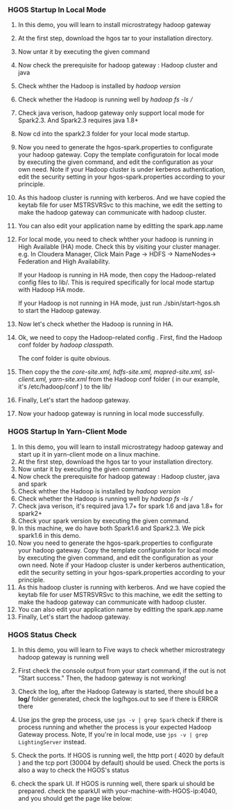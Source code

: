 ### HGOS Startup In Local Mode

1. In this demo, you will learn to install microstrategy hadoop gateway 

2. At the first step, download the hgos tar to your installation directory.

3. Now untar it by executing the given command

4. Now check the prerequisite for hadoop gateway : Hadoop cluster and java

5. Check whther the Hadoop is installed by *hadoop version*

6. Check whether the Hadoop is running well by *hadoop fs -ls /*

7. Check java verison, hadoop gateway only support local mode for Spark2.3. And Spark2.3 requires java 1.8+

8. Now cd into the spark2.3 folder for your local mode startup.

9. Now you need to generate the hgos-spark.properties to configurate your hadoop gateway. Copy the template configuratoin for local mode by executing the given command, and edit the configuration as your own need. Note if your Hadoop cluster is under kerberos authentication, edit the security setting in your hgos-spark.properties according to your principle.

10. As this hadoop cluster is running with kerberos.  And we have copied the keytab file for user MSTRSVRSvc  to this machine, we edit the setting to make the hadoop gateway can communicate with hadoop cluster. 

11. You can also edit your application name by editting the spark.app.name

12. For local mode, you need to check whther your hadoop is running in High Available (HA) mode. Check this by visiting your cluster manager. e.g.  In Cloudera Manager, Click Main Page → HDFS  → NameNodes→  Federation and High Availability.

    If your Hadoop is running in HA mode,  then copy the Hadoop-related config files to lib/. This is required specifically for local mode startup with Hadoop HA mode.

    If your Hadoop is not running in HA mode, just run ./sbin/start-hgos.sh to start the Hadoop gateway.

13. Now  let's check whether the Hadoop is running in HA.

14. Ok, we need to copy the Hadoop-related config . First, find the Hadoop conf folder by *hadoop classpath*.

    The conf folder is quite obvious. 

14. Then copy the the *core-site.xml, hdfs-site.xml, mapred-site.xml, ssl-client.xml, yarn-site.xml* from the Hadoop conf folder ( in our example, it's /etc/hadoop/conf ) to the lib/
15. Finally, Let's start the hadoop gateway.
16. Now your hadoop gateway is running in local mode successfully.



### HGOS Startup In Yarn-Client Mode

1. In this demo, you will learn to install microstrategy hadoop gateway and start up it in yarn-client mode on a linux machine. 
2. At the first step, download the hgos tar to your installation directory.
3. Now untar it by executing the given command
4. Now check the prerequisite for hadoop gateway : Hadoop cluster, java and spark
5. Check whther the Hadoop is installed by *hadoop version*
6. Check whether the Hadoop is running well by *hadoop fs -ls /*
7. Check java verison, it's required java 1.7+ for spark 1.6 and  java 1.8+ for spark2+
8. Check your spark version by executing the given command. 
9. In this machine, we do have both Spark1.6 and Spark2.3. We pick spark1.6 in this demo.
10. Now you need to generate the hgos-spark.properties to configurate your hadoop gateway. Copy the template configuratoin for local mode by executing the given command, and edit the configuration as your own need. Note if your Hadoop cluster is under kerberos authentication, edit the security setting in your hgos-spark.properties according to your principle.
11. As this hadoop cluster is running with kerberos.  And we have copied the keytab file for user MSTRSVRSvc  to this machine, we edit the setting to make the hadoop gateway can communicate with hadoop cluster. 
12. You can also edit your application name by editting the spark.app.name
13. Finally, Let's start the hadoop gateway.

### HGOS Status Check

1. In this demo, you will learn to Five ways to check whether microstrategy hadoop gateway is running well

2. First check the console output from your start command, if the out is not "Start success." Then, the hadoop gateway is not working!

3. Check the log,  after the Hadoop Gateway is started, there should be a **log/** folder generated, check the log/hgos.out to see if there is ERROR there

4. Use jps the grep the process,  use `jps -v | grep Spark` check if there is process running and whether the process is your expected Hadoop Gateway process.  Note, If you're in local mode, use `jps -v | grep LightingServer` instead. 

5. Check the ports. If HGOS is running well, the http port ( 4020 by default ) and the tcp port (30004 by default) should be used. Check the ports is also a way to check the HGOS's status

6. check the spark UI. If HGOS is running well, there spark ui should be prepared. check the sparkUI with your-machine-with-HGOS-ip:4040, and you should get the page like below:
